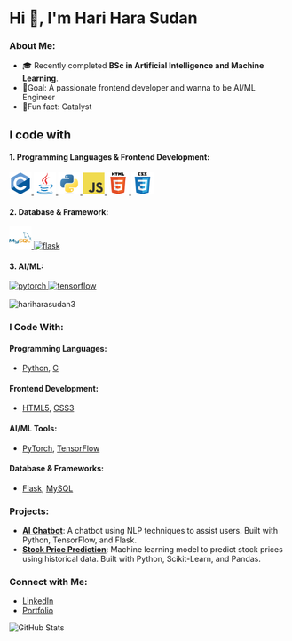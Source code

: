 # Hi 👋, I'm Hari Hara Sudan

### About Me:
- 🎓 Recently completed **BSc in Artificial Intelligence and Machine Learning**.
- 🎯Goal: A passionate frontend developer and wanna to be AI/ML Engineer
- 🎲Fun fact: Catalyst

<h2>I code with </h2>

<!-- Programming Languages & Frontend Development -->
<h4 align="left">1. Programming Languages & Frontend Development:</h4>
<p align="left"> 
    <a href="https://www.cprogramming.com/" target="_blank" rel="noreferrer">
        <img src="https://raw.githubusercontent.com/devicons/devicon/master/icons/c/c-original.svg" alt="c" width="40" height="40"/>
    </a>
    <a href="https://www.java.com" target="_blank" rel="noreferrer">
        <img src="https://raw.githubusercontent.com/devicons/devicon/master/icons/java/java-original.svg" alt="java" width="40" height="40"/>
    </a>
    <a href="https://www.python.org" target="_blank" rel="noreferrer">
        <img src="https://raw.githubusercontent.com/devicons/devicon/master/icons/python/python-original.svg" alt="python" width="40" height="40"/>
    </a>
    <a href="https://developer.mozilla.org/en-US/docs/Web/JavaScript" target="_blank" rel="noreferrer">
        <img src="https://raw.githubusercontent.com/devicons/devicon/master/icons/javascript/javascript-original.svg" alt="javascript" width="40" height="40"/>
    </a>
    <a href="https://www.w3.org/html/" target="_blank" rel="noreferrer">
        <img src="https://raw.githubusercontent.com/devicons/devicon/master/icons/html5/html5-original-wordmark.svg" alt="html5" width="40" height="40"/>
    </a>
    <a href="https://www.w3schools.com/css/" target="_blank" rel="noreferrer">
        <img src="https://raw.githubusercontent.com/devicons/devicon/master/icons/css3/css3-original-wordmark.svg" alt="css3" width="40" height="40"/>
    </a>
</p>

<!-- Database & Framework -->
<h4 align="left">2. Database & Framework:</h4>
<p align="left"> 
    <a href="https://www.mysql.com/" target="_blank" rel="noreferrer">
        <img src="https://raw.githubusercontent.com/devicons/devicon/master/icons/mysql/mysql-original-wordmark.svg" alt="mysql" width="40" height="40"/>
    </a>
    <a href="https://flask.palletsprojects.com/" target="_blank" rel="noreferrer">
        <img src="https://www.vectorlogo.zone/logos/pocoo_flask/pocoo_flask-icon.svg" alt="flask" width="40" height="40"/>
    </a>
</p>

<!-- AI/ML -->
<h4 align="left">3. AI/ML:</h4>
<p align="left"> 
    <a href="https://pytorch.org/" target="_blank" rel="noreferrer">
        <img src="https://www.vectorlogo.zone/logos/pytorch/pytorch-icon.svg" alt="pytorch" width="40" height="40"/>
    </a>
    <a href="https://www.tensorflow.org" target="_blank" rel="noreferrer">
        <img src="https://www.vectorlogo.zone/logos/tensorflow/tensorflow-icon.svg" alt="tensorflow" width="40" height="40"/>
    </a>
</p>

<p><img align="center" src="https://github-readme-stats.vercel.app/api/top-langs?username=hariharasudan3&show_icons=true&locale=en&layout=compact" alt="hariharasudan3" /></p>


### I Code With:
#### Programming Languages:
- [Python](https://www.python.org/), [C](https://www.cprogramming.com/)

#### Frontend Development:
- [HTML5](https://www.w3.org/html/), [CSS3](https://www.w3schools.com/css/)

#### AI/ML Tools:
- [PyTorch](https://pytorch.org/), [TensorFlow](https://www.tensorflow.org/)

#### Database & Frameworks:
- [Flask](https://flask.palletsprojects.com/), [MySQL](https://www.mysql.com/)

### Projects:
- **[AI Chatbot](https://github.com/username/project1)**: A chatbot using NLP techniques to assist users. Built with Python, TensorFlow, and Flask.
- **[Stock Price Prediction](https://github.com/username/project2)**: Machine learning model to predict stock prices using historical data. Built with Python, Scikit-Learn, and Pandas.

### Connect with Me:
- [LinkedIn](https://www.linkedin.com/in/username/)
- [Portfolio](https://your-portfolio.com)

![GitHub Stats](https://github-readme-stats.vercel.app/api?username=your-username&show_icons=true&theme=radical)
